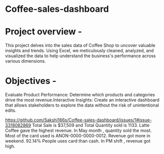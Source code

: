 # Coffee-sales-dashboard

# Project overview - 
 This project delves into the sales data of  Coffee Shop to uncover valuable insights and trends. Using Excel, we meticulously cleaned, analyzed, and visualized the data to help understand the business's performance across various dimensions. 

# Objectives - 
  Evaluate Product Performance: Determine which products and categories drive the most revenue.Interactive Insights: Create an interactive dashboard that allows stakeholders to explore the data without the risk of unintentional edits.

https://github.com/Sakshi166s/Coffee-sales-dashboard/issues/1#issue-3318082869
    Total Sale is $37,509 and Total Quantity sold is 1133.
    Latte Coffee gave the highest revenue.
    In May month , quantity sold the most.
    Most of the card  used is ANON-0000-0000-0012.
    Revenue got more in weekend.
    92.14% People uses card than cash.
    In PM shift , revenue got high.
